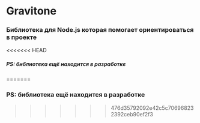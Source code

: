 # **Gravitone**

### Библиотека для Node.js которая помогает ориентироваться в проекте

<<<<<<< HEAD
##### PS: библиотека ещё находится в разработке
=======
### PS: библиотека ещё находится в разработке
>>>>>>> 476d35792092e42c5c706968232392ceb90ef2f3
